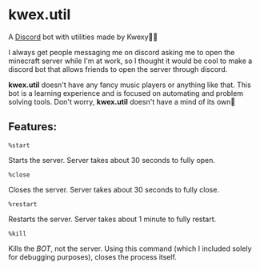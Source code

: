 # **kwex.util**
A [Discord](https://discord.com) bot with utilities made by Kwexy🤖🔧

I always get people messaging me on discord asking me to open the minecraft server while I'm at work, so I thought it would be cool to make a discord bot that allows friends to open the server through discord.

**kwex.util** doesn't have any fancy music players or anything like that. This bot is a learning experience and is focused on automating and problem solving tools. Don't worry, **kwex.util** doesn't have a mind of its own:brain:

## Features:
```
%start
```
Starts the server. Server takes about 30 seconds to fully open.

```
%close
```
Closes the server. Server takes about 30 seconds to fully close.

```
%restart
```
Restarts the server. Server takes about 1 minute to fully restart.

```
%kill
```
Kills the *BOT*, not the server. Using this command (which I included solely for debugging purposes), closes the process itself. 
